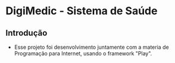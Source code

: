# DigiMedic - Sistema de Saúde

## Introdução

* Esse projeto foi desenvolvimento juntamente com a materia de Programação para Internet, usando o framework "Play".